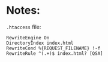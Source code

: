 # Notes:

`.htaccess` file:
```
RewriteEngine On
DirectoryIndex index.html
RewriteCond %{REQUEST_FILENAME} !-f
RewriteRule ^(.+)$ index.html? [QSA]
```